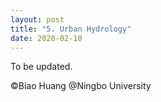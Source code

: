 ```yaml
---
layout: post
title: "5. Urban Hydrology"
date: 2020-02-10
---
```


To be updated.


©Biao Huang @Ningbo University
